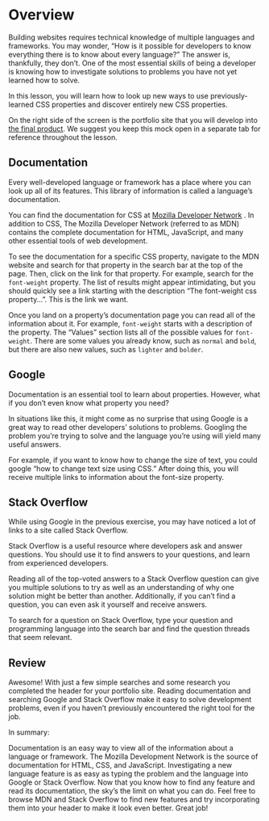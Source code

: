 # Overview #

Building websites requires technical knowledge of multiple languages and frameworks. You may wonder, “How is it possible for developers to know everything there is to know about every language?” The answer is, thankfully, they don’t. One of the most essential skills of being a developer is knowing how to investigate solutions to problems you have not yet learned how to solve.

In this lesson, you will learn how to look up new ways to use previously-learned CSS properties and discover entirely new CSS properties.

On the right side of the screen is the portfolio site that you will develop into [the final product](https://content.codecademy.com/courses/freelance-1/capstone-1-documentation/mocks.jpg?_gl=1*119acy*_ga*NDY3MTkyNDQyMi4xNjU2MTU0NDI3*_ga_3LRZM6TM9L*MTY1Njc2MDk5OS4yMy4xLjE2NTY3NjEwMTguNDE.). We suggest you keep this mock open in a separate tab for reference throughout the lesson.

## Documentation ##

Every well-developed language or framework has a place where you can look up all of its features. This library of information is called a language’s documentation.

You can find the documentation for CSS at [Mozilla Developer Network](https://developer.mozilla.org/en-US/) . In addition to CSS, The Mozilla Developer Network (referred to as MDN) contains the complete documentation for HTML, JavaScript, and many other essential tools of web development.

To see the documentation for a specific CSS property, navigate to the MDN website and search for that property in the search bar at the top of the page. Then, click on the link for that property. For example, search for the `font-weight` property. The list of results might appear intimidating, but you should quickly see a link starting with the description “The font-weight css property…”. This is the link we want.

Once you land on a property’s documentation page you can read all of the information about it. For example, `font-weight` starts with a description of the property. The “Values” section lists all of the possible values for `font-weight`. There are some values you already know, such as `normal` and `bold`, but there are also new values, such as `lighter` and `bolder`.

## Google ##

Documentation is an essential tool to learn about properties. However, what if you don’t even know what property you need?

In situations like this, it might come as no surprise that using Google is a great way to read other developers’ solutions to problems. Googling the problem you’re trying to solve and the language you’re using will yield many useful answers.

For example, if you want to know how to change the size of text, you could google “how to change text size using CSS.” After doing this, you will receive multiple links to information about the font-size property.

## Stack Overflow ##

While using Google in the previous exercise, you may have noticed a lot of links to a site called Stack Overflow.

Stack Overflow is a useful resource where developers ask and answer questions. You should use it to find answers to your questions, and learn from experienced developers.

Reading all of the top-voted answers to a Stack Overflow question can give you multiple solutions to try as well as an understanding of why one solution might be better than another. Additionally, if you can’t find a question, you can even ask it yourself and receive answers.

To search for a question on Stack Overflow, type your question and programming language into the search bar and find the question threads that seem relevant.

## Review ##

Awesome! With just a few simple searches and some research you completed the header for your portfolio site. Reading documentation and searching Google and Stack Overflow make it easy to solve development problems, even if you haven’t previously encountered the right tool for the job.

In summary:

Documentation is an easy way to view all of the information about a language or framework. The Mozilla Development Network is the source of documentation for HTML, CSS, and JavaScript.
Investigating a new language feature is as easy as typing the problem and the language into Google or Stack Overflow.
Now that you know how to find any feature and read its documentation, the sky’s the limit on what you can do. Feel free to browse MDN and Stack Overflow to find new features and try incorporating them into your header to make it look even better. Great job!
